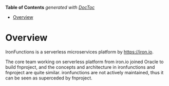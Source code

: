<!-- START doctoc generated TOC please keep comment here to allow auto update -->
<!-- DON'T EDIT THIS SECTION, INSTEAD RE-RUN doctoc TO UPDATE -->
**Table of Contents**  *generated with [DocToc](https://github.com/thlorenz/doctoc)*

- [Overview](#overview)

<!-- END doctoc generated TOC please keep comment here to allow auto update -->

# Overview

IronFunctions is a serverless microservices platform by https://iron.io.

The core team working on serverless platform from iron.io joined Oracle to build fnproject, and the
concepts and architecture in ironfunctions and fnproject are quite similar. ironfunctions are not
actively maintained, thus it can be seen as superceded by fnproject.
